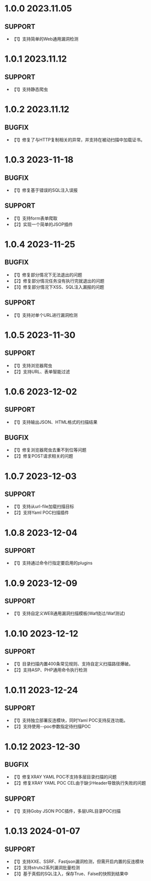 # 1.0.0 2023.11.05
## SUPPORT
* 【1】支持简单的Web通用漏洞检测

# 1.0.1 2023.11.12
## SUPPORT
* 【1】支持静态爬虫
# 1.0.2 2023.11.12
## BUGFIX
* 【1】修复了与HTTP复制相关的异常，并支持在被动扫描中加载证书。

# 1.0.3 2023-11-18
## BUGFIX
* 【1】修复基于错误的SQL注入误报

## SUPPORT
* 【1】支持form表单爬取
* 【2】实现一个简单的JSOP插件

# 1.0.4 2023-11-25
## BUGFIX
* 【1】修复部分情况下无法退出的问题
* 【2】修复部分情况任务没有执行完就退出的问题
* 【3】修复部分情况下XSS、SQL注入漏报的问题
## SUPPORT
* 【1】支持对单个URL进行漏洞检测

# 1.0.5 2023-11-30
## SUPPORT
* 【1】支持浏览器爬虫
* 【2】支持URL、表单智能过滤

# 1.0.6 2023-12-02
## SUPPORT
* 【1】支持输出JSON、HTML格式的扫描结果
## BUGFIX
* 【1】修复浏览器爬虫去重不到位等问题
* 【2】修复POST请求相关的问题

# 1.0.7 2023-12-03
## SUPPORT
* 【1】支持从url-file加载扫描目标
* 【2】支持Yaml POC扫描插件

# 1.0.8 2023-12-04
## SUPPORT
* 【1】支持通过命令行指定要启用的plugins

# 1.0.9 2023-12-09
## SUPPORT
* 【1】支持自定义WEB通用漏洞扫描模板(Waf绕过/Waf测试)

# 1.0.10 2023-12-12
## SUPPORT
* 【1】目录扫描内置400条常见规则、支持自定义扫描路径爆破。
* 【2】支持ASP、PHP通用命令执行检测


# 1.0.11 2023-12-24
## SUPPORT 
* 【1】支持独立部署反连模块，同时Yaml POC支持反连功能。  
* 【2】支持使用--poc参数指定待扫描POC  

# 1.0.12 2023-12-30
## BUGFIX
* 【1】修复XRAY YAML POC不支持多层目录扫描的问题
* 【2】修复XRAY YAML POC CEL由于缺少Header导致执行失败的问题
## SUPPORT 
* 【1】支持Goby JSON POC插件，多层URL目录POC扫描  

# 1.0.13 2024-01-07
## SUPPORT
* 【1】支持XXE、SSRF、Fastjson漏洞检测，但需开启内置的反连模块
* 【2】支持struts2系列漏洞批量检测
* 【3】基于真假的SQL注入，保存True、False的快照到结果中
